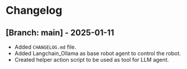 # Changelog

## [Branch: main] - 2025-01-11
- Added `CHANGELOG.md` file.
- Added Langchain_Ollama as base robot agent to control the robot.
- Created helper action script to be used as tool for LLM agent.
